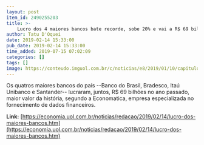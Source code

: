 ```yaml
---
layout: post
item_id: 2490255203
title: >-
    Lucro dos 4 maiores bancos bate recorde, sobe 20% e vai a R$ 69 bilhões
author: Tatu D'Oquei
date: 2019-02-14 15:33:00
pub_date: 2019-02-14 15:33:00
time_added: 2019-07-15 07:02:09
categories: []
tags: []
image: https://conteudo.imguol.com.br/c/noticias/e8/2019/01/10/capitulo-2---o-que-os-bancos-podem-fazer-1547152422029_v2_615x300.png
---
```


Os quatros maiores bancos do país --Banco do Brasil, Bradesco, Itaú Unibanco e Santander-- lucraram, juntos, R$ 69 bilhões no ano passado, maior valor da história, segundo a Economatica, empresa especializada no fornecimento de dados financeiros.

**Link:** [https://economia.uol.com.br/noticias/redacao/2019/02/14/lucro-dos-maiores-bancos.htm](https://economia.uol.com.br/noticias/redacao/2019/02/14/lucro-dos-maiores-bancos.htm)

